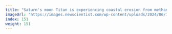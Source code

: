```yaml
---
title: "Saturn's moon Titan is experiencing coastal erosion from methane seas"
imageUrl: "https://images.newscientist.com/wp-content/uploads/2024/06/19171927/SEI_209458668.jpg?width=788"
index: 151
weight: 151
---
```

